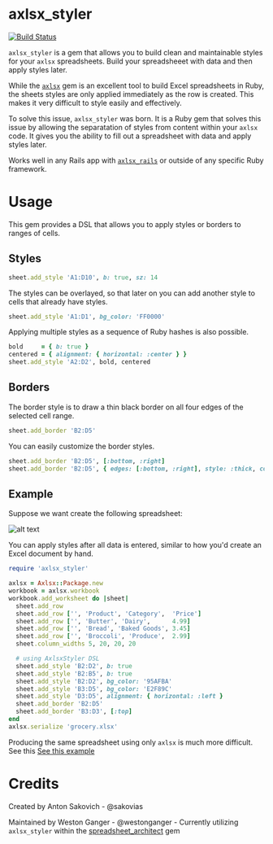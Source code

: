 # axlsx_styler

[![Build Status](https://travis-ci.org/sakovias/axlsx_styler.svg?branch=master)](https://travis-ci.org/sakovias/axlsx_styler)

`axlsx_styler` is a gem that allows you to build clean and maintainable styles for your `axlsx` spreadsheets. Build your spreadsheeet with data and then apply styles later.

While the [`axlsx`](https://github.com/randym/axlsx) gem is an excellent tool to build Excel spreadsheets in Ruby, the sheets styles are only applied immediately as the row is created. This makes it very difficult to style easily and effectively.

To solve this issue, `axlsx_styler` was born. It is a Ruby gem that solves this issue by allowing the separatation of styles from content within your `axlsx` code. It gives you the ability to fill out a spreadsheet with data and apply styles later. 

Works well in any Rails app with [`axlsx_rails`](https://github.com/straydogstudio/axlsx_rails) or outside of any specific Ruby framework.

# Usage

This gem provides a DSL that allows you to apply styles or borders to ranges of cells.

## Styles

```ruby
sheet.add_style 'A1:D10', b: true, sz: 14
```

The styles can be overlayed, so that later on you can add another style to cells that already have styles.

```ruby
sheet.add_style 'A1:D1', bg_color: 'FF0000'
```

Applying multiple styles as a sequence of Ruby hashes is also possible.

```ruby
bold     = { b: true }
centered = { alignment: { horizontal: :center } }
sheet.add_style 'A2:D2', bold, centered
```

## Borders

The border style is to draw a thin black border on all four edges of the selected cell range.

```ruby
sheet.add_border 'B2:D5'
```

You can easily customize the border styles.

```ruby
sheet.add_border 'B2:D5', [:bottom, :right]
sheet.add_border 'B2:D5', { edges: [:bottom, :right], style: :thick, color: 'FF0000' }
```


## Example

Suppose we want create the following spreadsheet:

![alt text](./spreadsheet.png "Sample Spreadsheet")

You can apply styles after all data is entered, similar to how you'd create an Excel document by hand.

```ruby
require 'axlsx_styler'

axlsx = Axlsx::Package.new
workbook = axlsx.workbook
workbook.add_worksheet do |sheet|
  sheet.add_row
  sheet.add_row ['', 'Product', 'Category',  'Price']
  sheet.add_row ['', 'Butter', 'Dairy',      4.99]
  sheet.add_row ['', 'Bread', 'Baked Goods', 3.45]
  sheet.add_row ['', 'Broccoli', 'Produce',  2.99]
  sheet.column_widths 5, 20, 20, 20

  # using AxlsxStyler DSL
  sheet.add_style 'B2:D2', b: true
  sheet.add_style 'B2:B5', b: true
  sheet.add_style 'B2:D2', bg_color: '95AFBA'
  sheet.add_style 'B3:D5', bg_color: 'E2F89C'
  sheet.add_style 'D3:D5', alignment: { horizontal: :left }
  sheet.add_border 'B2:D5'
  sheet.add_border 'B3:D3', [:top]
end
axlsx.serialize 'grocery.xlsx'
```

Producing the same spreadsheet using only `axlsx` is much more difficult. See this [See this example](./examples/vanilla_axlsx.md)

# Credits

Created by Anton Sakovich - @sakovias

Maintained by Weston Ganger - @westonganger - Currently utilizing `axlsx_styler` within the [spreadsheet_architect](https://github.com/westonganger/spreadsheet_architect) gem

